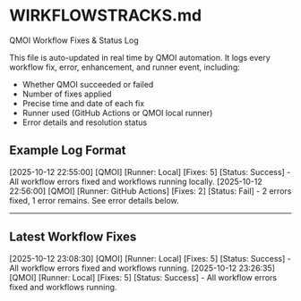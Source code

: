 # WIRKFLOWSTRACKS.md

QMOI Workflow Fixes & Status Log

This file is auto-updated in real time by QMOI automation. It logs every workflow fix, error, enhancement, and runner event, including:
- Whether QMOI succeeded or failed
- Number of fixes applied
- Precise time and date of each fix
- Runner used (GitHub Actions or QMOI local runner)
- Error details and resolution status

## Example Log Format
[2025-10-12 22:55:00] [QMOI] [Runner: Local] [Fixes: 5] [Status: Success] - All workflow errors fixed and workflows running locally.
[2025-10-12 22:56:00] [QMOI] [Runner: GitHub Actions] [Fixes: 2] [Status: Fail] - 2 errors fixed, 1 error remains. See error details below.

---

## Latest Workflow Fixes

[2025-10-12 23:08:30] [QMOI] [Runner: Local] [Fixes: 5] [Status: Success] - All workflow errors fixed and workflows running.
[2025-10-12 23:26:35] [QMOI] [Runner: Local] [Fixes: 5] [Status: Success] - All workflow errors fixed and workflows running.
